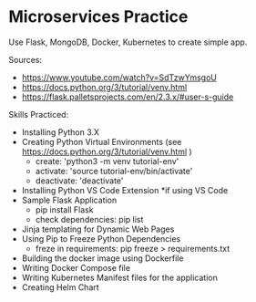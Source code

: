 # Microservices Practice

Use Flask, MongoDB, Docker, Kubernetes to create simple app.

Sources: 
- https://www.youtube.com/watch?v=SdTzwYmsgoU
- https://docs.python.org/3/tutorial/venv.html
- https://flask.palletsprojects.com/en/2.3.x/#user-s-guide

Skills Practiced:
- Installing Python 3.X 
- Creating Python Virtual Environments (see https://docs.python.org/3/tutorial/venv.html )
    - create: 'python3 -m venv tutorial-env'
    - activate: 'source tutorial-env/bin/activate'
    - deactivate: 'deactivate'
- Installing Python VS Code Extension *if using VS Code
- Sample Flask Application 
    - pip install Flask
    - check dependencies: pip list
- Jinja templating for Dynamic Web Pages 
- Using Pip to Freeze Python Dependencies
    - freze in requirements: pip freeze > requirements.txt
- Building the docker image using Dockerfile 
- Writing Docker Compose file 
- Writing Kubernetes Manifest files for the application 
- Creating Helm Chart
